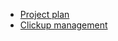 * [Project plan](https://git.fhict.nl/I476087/internship_berariah_s5_2023/-/wikis/uploads/972253c9a573cdac707c83d78c8400b3/Denisa_Coteanu_Project_Plan_BerariaH.pdf)
* [Clickup management](https://git.fhict.nl/I476087/internship_berariah_s5_2023/-/wikis/Clickup-management)